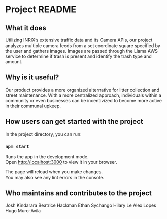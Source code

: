 # Project README

## What it does
Utilizing INRIX’s extensive traffic data and its Camera APIs, our project analyzes multiple camera feeds from a set coordinate square specified by the user and gathers images. Images are passed through the Llama AWS service to determine if trash is present and identify the trash type and amount.

## Why is it useful?
Our product provides a more organized alternative for litter collection and street maintenance. With a more centralized approach, individuals within a community or even businesses can be incentivized to become more active in their communal upkeep.

## How users can get started with the project
In the project directory, you can run:

### `npm start`

Runs the app in the development mode.\
Open [http://localhost:3000](http://localhost:3000) to view it in your browser.

The page will reload when you make changes.\
You may also see any lint errors in the console.

## Who maintains and contributes to the project 

Josh Kindarara
Beatrice Hackman
Ethan Sychango
Hilary Le
Alex Lopes
Hugo Muro-Avila
